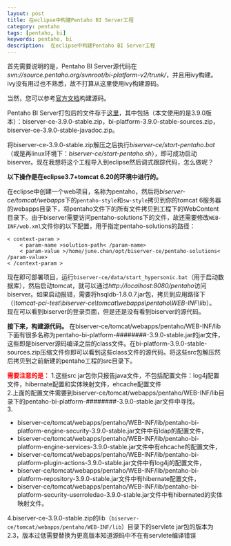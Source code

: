 ```yaml
---
layout: post
title: 在eclipse中构建Pentaho BI Server工程
category: pentaho
tags: [pentaho, bi]
keywords: pentaho, bi
description:  在eclipse中构建Pentaho BI Server工程
---
```

首先需要说明的是，Pentaho BI Server源代码在<em>svn://source.pentaho.org/svnroot/bi-platform-v2/trunk/</em>，并且用ivy构建。ivy没有用过也不熟悉，故不打算从这里使用ivy构建源码。

当然，您可以参考<a href="http://wiki.pentaho.com/display/ServerDoc2x/Building+and+Debugging+Pentaho+with+Eclipse" target="_blank">官方文档</a>构建源码。

Pentaho BI Server打包后的文件存于<a href="http://sourceforge.net/projects/pentaho/files/Business%20Intelligence%20Server/" target="_blank">这里</a>，其中包括（本文使用的是3.9.0版本）：biserver-ce-3.9.0-stable.zip，bi-platform-3.9.0-stable-sources.zip，biserver-ce-3.9.0-stable-javadoc.zip。


将biserver-ce-3.9.0-stable.zip解压之后执行<em>biserver-ce/start-pentaho.bat</em>（或是再linux环境下：<em>biserver-ce/start-pentaho.sh</em>），即可成功启动biserver。现在我想将这个工程导入到eclipse然后调式跟踪代码，怎么做呢？

<strong>以下操作是在eclipse3.7+tomcat 6.20的环境中进行的。</strong>

在eclipse中创建一个web项目，名称为pentaho，然后将<em>biserver-ce/tomcat/webapps</em>下的<code>pentaho-style</code>和<code>sw-style</code>拷贝到你的tomcat 6服务器的webapps目录下，将pentaho文件下的所有文件拷贝到工程下的WebContent目录下。由于biserver需要访问pentaho-solutions下的文件，故还需要修改<code>WEB-INF/web.xml</code>文件你的以下配置，用于指定pentaho-solutions的路径：

	< context-param >
		< param-name >solution-path< /param-name>
		< param-value >/home/june.chan/opt/biserver-ce/pentaho-solutions< /param-value>
	< /context-param >

现在即可部署项目，运行<code>biserver-ce/data/start_hypersonic.bat</code>（用于启动数据库），然后启动tomcat，就可以通过<em>http://localhost:8080/pentaho</em>访问biserver。如果启动报错，需要将hsqldb-1.8.0.7.jar包，拷贝到应用路径下（<em>\tomcat-pci-test\biserver-ce\tomcat\webapps\pentaho\WEB-INF\lib</em>）。<br />
现在可以看到biserver的登录页面，但是还是没有看到biserver的源代码。

<strong>接下来，构建源代码。</strong>
在biserver-ce/tomcat/webapps/pentaho/WEB-INF/lib下面有很多名称为pentaho-bi-platform-########-3.9.0-stable.jar的jar文件，这些即是biserver源码编译之后的class文件。在bi-platform-3.9.0-stable-sources.zip压缩文件你即可以看到这些class文件的源代码。将这些src包解压然后拷贝到之前新建的pentaho工程的src目录下。

<strong><font color="red">需要注意的是：</font></strong>
1.这些src jar包你只报告java文件，不包括配置文件：log4j配置文件，hibernate配置和实体映射文件，ehcache配置文件<br />
2.上面的配置文件需要到biserver-ce/tomcat/webapps/pentaho/WEB-INF/lib目录下的pentaho-bi-platform-########-3.9.0-stable.jar文件中寻找。<br />
3.
* biserver-ce/tomcat/webapps/pentaho/WEB-INF/lib/pentaho-bi-platform-engine-security-3.9.0-stable.jar文件中有ldap的配置文件，
* biserver-ce/tomcat/webapps/pentaho/WEB-INF/lib/pentaho-bi-platform-engine-services-3.9.0-stable.jar文件中有ehcache的配置文件，
* biserver-ce/tomcat/webapps/pentaho/WEB-INF/lib/pentaho-bi-platform-plugin-actions-3.9.0-stable.jar文件中有log4j的配置文件，
* biserver-ce/tomcat/webapps/pentaho/WEB-INF/lib/pentaho-bi-platform-repository-3.9.0-stable.jar文件中有hibernate配置文件，
* biserver-ce/tomcat/webapps/pentaho/WEB-INF/lib/pentaho-bi-platform-security-userroledao-3.9.0-stable.jar文件中有hibernated的实体映射文件。

4.biserver-ce-3.9.0-stable.zip的lib（`biserver-ce/tomcat/webapps/pentaho/WEB-INF/lib`）目录下的servlete jar包的版本为2.3，版本过低需要替换为更高版本知道源码中不在有servlete编译错误

